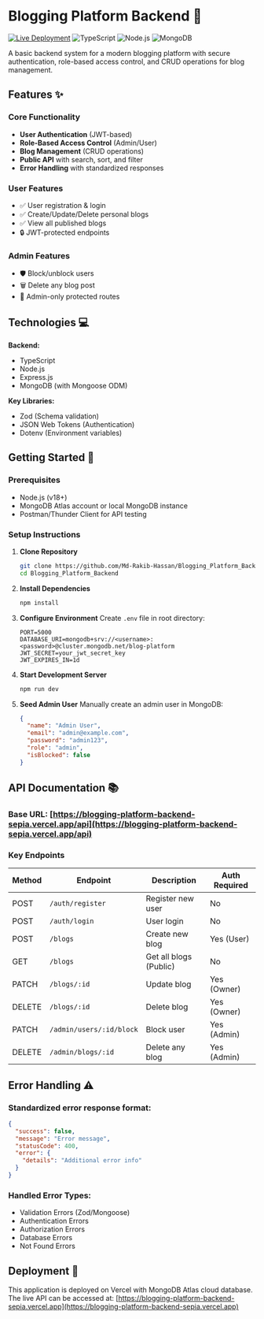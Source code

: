 # Blogging Platform Backend 🚀

[![Live Deployment](https://img.shields.io/badge/Deployed_on-Vercel-black?style=for-the-badge&logo=vercel)](https://blogging-platform-backend-sepia.vercel.app/)
![TypeScript](https://img.shields.io/badge/TypeScript-3178C6?style=for-the-badge&logo=typescript&logoColor=white)
![Node.js](https://img.shields.io/badge/Node.js-339933?style=for-the-badge&logo=nodedotjs&logoColor=white)
![MongoDB](https://img.shields.io/badge/MongoDB-47A248?style=for-the-badge&logo=mongodb&logoColor=white)

A basic backend system for a modern blogging platform with secure authentication, role-based access control, and CRUD operations for blog management.

## Features ✨

### Core Functionality
- **User Authentication** (JWT-based)
- **Role-Based Access Control** (Admin/User)
- **Blog Management** (CRUD operations)
- **Public API** with search, sort, and filter
- **Error Handling** with standardized responses

### User Features
- ✅ User registration & login
- ✅ Create/Update/Delete personal blogs
- ✅ View all published blogs
- 🔒 JWT-protected endpoints

### Admin Features
- 🛡️ Block/unblock users
- 🗑️ Delete any blog post
- 👮 Admin-only protected routes

## Technologies 💻

**Backend:**
- TypeScript
- Node.js
- Express.js
- MongoDB (with Mongoose ODM)

**Key Libraries:**
- Zod (Schema validation)
- JSON Web Tokens (Authentication)
- Dotenv (Environment variables)

## Getting Started 🏁

### Prerequisites
- Node.js (v18+)
- MongoDB Atlas account or local MongoDB instance
- Postman/Thunder Client for API testing

### Setup Instructions

1. **Clone Repository**
   ```bash
   git clone https://github.com/Md-Rakib-Hassan/Blogging_Platform_Backend.git
   cd Blogging_Platform_Backend
   ```

2. **Install Dependencies**
   ```bash
   npm install
   ```

3. **Configure Environment**
   Create `.env` file in root directory:
   ```env
   PORT=5000
   DATABASE_URI=mongodb+srv://<username>:<password>@cluster.mongodb.net/blog-platform
   JWT_SECRET=your_jwt_secret_key
   JWT_EXPIRES_IN=1d
   ```

4. **Start Development Server**
   ```bash
   npm run dev
   ```

5. **Seed Admin User**
   Manually create an admin user in MongoDB:
   ```json
   {
     "name": "Admin User",
     "email": "admin@example.com",
     "password": "admin123",
     "role": "admin",
     "isBlocked": false
   }
   ```

## API Documentation 📚

### Base URL: [https://blogging-platform-backend-sepia.vercel.app/api](https://blogging-platform-backend-sepia.vercel.app/api)

### Key Endpoints

| Method | Endpoint                  | Description                  | Auth Required |
|--------|---------------------------|------------------------------|---------------|
| POST   | `/auth/register`          | Register new user            | No            |
| POST   | `/auth/login`             | User login                   | No            |
| POST   | `/blogs`                  | Create new blog              | Yes (User)    |
| GET    | `/blogs`                  | Get all blogs (Public)       | No            |
| PATCH  | `/blogs/:id`              | Update blog                  | Yes (Owner)   |
| DELETE | `/blogs/:id`              | Delete blog                  | Yes (Owner)   |
| PATCH  | `/admin/users/:id/block`  | Block user                   | Yes (Admin)   |
| DELETE | `/admin/blogs/:id`        | Delete any blog              | Yes (Admin)   |

## Error Handling ⚠️

### Standardized error response format:
```json
{
  "success": false,
  "message": "Error message",
  "statusCode": 400,
  "error": {
    "details": "Additional error info"
  }
}
```

### Handled Error Types:
- Validation Errors (Zod/Mongoose)
- Authentication Errors
- Authorization Errors
- Database Errors
- Not Found Errors

## Deployment 🚀

This application is deployed on Vercel with MongoDB Atlas cloud database. The live API can be accessed at:
[https://blogging-platform-backend-sepia.vercel.app](https://blogging-platform-backend-sepia.vercel.app)

